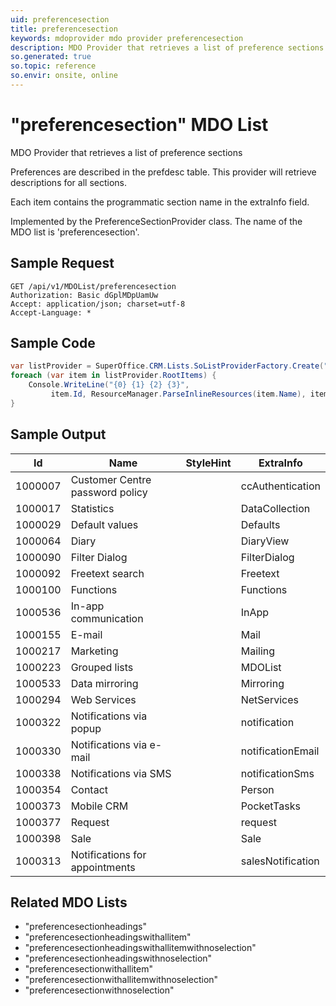 ```yaml
---
uid: preferencesection
title: preferencesection
keywords: mdoprovider mdo provider preferencesection
description: MDO Provider that retrieves a list of preference sections
so.generated: true
so.topic: reference
so.envir: onsite, online
---
```


# "preferencesection" MDO List
MDO Provider that retrieves a list of preference sections

Preferences are described in the prefdesc table. This provider will retrieve descriptions for all sections.


Each item contains the programmatic section name in the extraInfo field.

Implemented by the <see cref="T:SuperOffice.CRM.Lists.PreferenceSectionProvider">PreferenceSectionProvider</see> class.
The name of the MDO list is 'preferencesection'.




## Sample Request

```http!
GET /api/v1/MDOList/preferencesection
Authorization: Basic dGplMDpUamUw
Accept: application/json; charset=utf-8
Accept-Language: *

```

## Sample Code
```cs
var listProvider = SuperOffice.CRM.Lists.SoListProviderFactory.Create("preferencesection", forceFlatList: true);
foreach (var item in listProvider.RootItems) {
    Console.WriteLine("{0} {1} {2} {3}", 
         item.Id, ResourceManager.ParseInlineResources(item.Name), item.StyleHint, item.ExtraInfo);
}
```

## Sample Output

|Id   | Name  |StyleHint|ExtraInfo |
| --- | ----- | ------- | -------- |
|1000007|Customer Centre password policy||ccAuthentication|
|1000017|Statistics||DataCollection|
|1000029|Default values||Defaults|
|1000064|Diary||DiaryView|
|1000090|Filter Dialog||FilterDialog|
|1000092|Freetext search||Freetext|
|1000100|Functions||Functions|
|1000536|In-app communication||InApp|
|1000155|E-mail||Mail|
|1000217|Marketing||Mailing|
|1000223|Grouped lists||MDOList|
|1000533|Data mirroring||Mirroring|
|1000294|Web Services||NetServices|
|1000322|Notifications via popup||notification|
|1000330|Notifications via e-mail||notificationEmail|
|1000338|Notifications via SMS||notificationSms|
|1000354|Contact||Person|
|1000373|Mobile CRM||PocketTasks|
|1000377|Request||request|
|1000398|Sale||Sale|
|1000313|Notifications for appointments||salesNotification|


## Related MDO Lists

* "preferencesectionheadings"
* "preferencesectionheadingswithallitem"
* "preferencesectionheadingswithallitemwithnoselection"
* "preferencesectionheadingswithnoselection"
* "preferencesectionwithallitem"
* "preferencesectionwithallitemwithnoselection"
* "preferencesectionwithnoselection"
